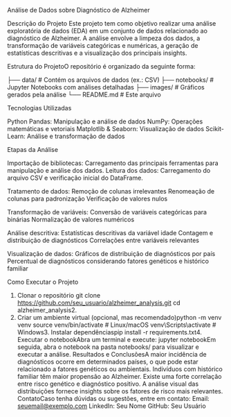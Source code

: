 Análise de Dados sobre Diagnóstico de Alzheimer

Descrição do Projeto
Este projeto tem como objetivo realizar uma análise exploratória de dados (EDA) em um conjunto de dados relacionado ao diagnóstico de Alzheimer. A análise envolve a limpeza dos dados, a transformação de variáveis categóricas e numéricas, a geração de estatísticas descritivas e a visualização dos principais insights.

Estrutura do ProjetoO repositório é organizado da seguinte forma:


├── data/                # Contém os arquivos de dados (ex.: CSV)
├── notebooks/           # Jupyter Notebooks com análises detalhadas
├── images/              # Gráficos gerados pela análise
└── README.md            # Este arquivo


Tecnologias Utilizadas

Python Pandas: Manipulação e análise de dados
NumPy: Operações matemáticas e vetoriais
Matplotlib & Seaborn: Visualização de dados
Scikit-Learn: Análise e transformação de dados

Etapas da Análise

Importação de bibliotecas: Carregamento das principais ferramentas para manipulação e análise dos dados.
Leitura dos dados: Carregamento do arquivo CSV e verificação inicial do DataFrame.

Tratamento de dados:
Remoção de colunas irrelevantes
Renomeação de colunas para padronização
Verificação de valores nulos

Transformação de variáveis:
Conversão de variáveis categóricas para binárias
Normalização de valores numéricos

Análise descritiva:
Estatísticas descritivas da variável idade
Contagem e distribuição de diagnósticos
Correlações entre variáveis relevantes

Visualização de dados:
Gráficos de distribuição de diagnósticos por país
Percentual de diagnósticos considerando fatores genéticos e histórico familiar

Como Executar o Projeto
1. Clonar o repositório
   git clone https://github.com/seu_usuario/alzheimer_analysis.git
   cd alzheimer_analysis2.
2. Criar um ambiente virtual (opcional, mas recomendado)python -m venv venv
source venv/bin/activate  # Linux/macOS
venv\Scripts\activate  # Windows3. Instalar dependênciaspip install -r requirements.txt4. Executar o notebookAbra um terminal e execute:
jupyter notebookEm seguida, abra o notebook na pasta notebooks/ para visualizar e executar a análise.
Resultados e ConclusõesA maior incidência de diagnósticos ocorre em determinados países, o que pode estar relacionado a fatores genéticos ou ambientais.
Indivíduos com histórico familiar têm maior propensão ao Alzheimer.
Existe uma forte correlação entre risco genético e diagnóstico positivo.
A análise visual das distribuições fornece insights sobre os fatores de risco mais relevantes.
ContatoCaso tenha dúvidas ou sugestões, entre em contato:
Email: seuemail@exemplo.com
LinkedIn: Seu Nome
GitHub: Seu Usuário
